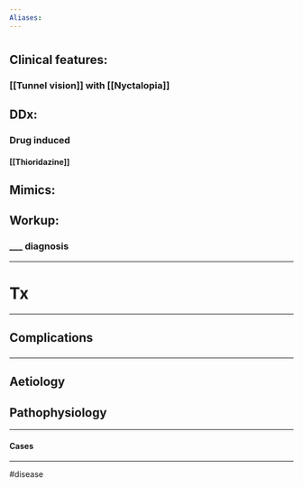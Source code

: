 ```yaml
---
Aliases:
---
```

# 
## Clinical features:
### [[Tunnel vision]] with [[Nyctalopia]]
## DDx:
### Drug induced 
#### [[Thioridazine]]
## Mimics:
###
## Workup:
### ___ diagnosis
---
# Tx

---
## Complications
###

---
## Aetiology
## Pathophysiology

---
#### Cases


---
#disease 